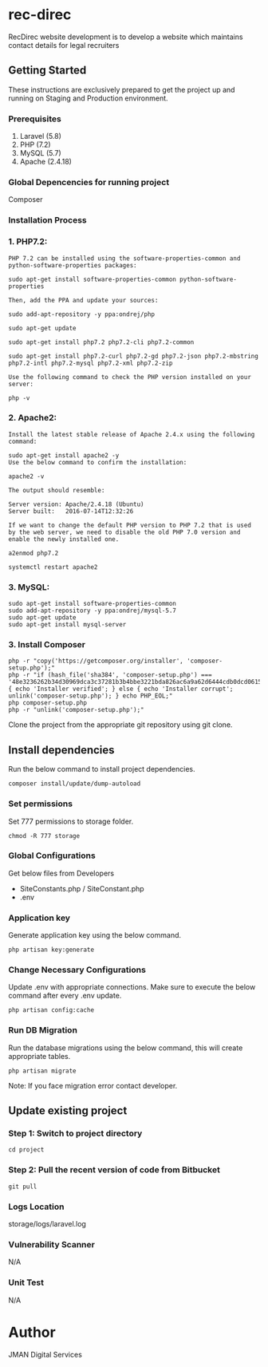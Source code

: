 # rec-direc

RecDirec website development is to develop a website which maintains contact details for legal recruiters

## Getting Started

These instructions are exclusively prepared to get the project up and running on Staging and Production environment.

### Prerequisites

1. Laravel (5.8)
2. PHP (7.2)
3. MySQL (5.7)
4. Apache (2.4.18)

### Global Depencencies for running project
Composer

### Installation Process

### 1. PHP7.2:
```
PHP 7.2 can be installed using the software-properties-common and python-software-properties packages:

sudo apt-get install software-properties-common python-software-properties

Then, add the PPA and update your sources:

sudo add-apt-repository -y ppa:ondrej/php

sudo apt-get update

sudo apt-get install php7.2 php7.2-cli php7.2-common

sudo apt-get install php7.2-curl php7.2-gd php7.2-json php7.2-mbstring php7.2-intl php7.2-mysql php7.2-xml php7.2-zip

Use the following command to check the PHP version installed on your server:

php -v
```
### 2. Apache2:
```
Install the latest stable release of Apache 2.4.x using the following command:

sudo apt-get install apache2 -y
Use the below command to confirm the installation:

apache2 -v

The output should resemble:

Server version: Apache/2.4.18 (Ubuntu)
Server built:   2016-07-14T12:32:26

If we want to change the default PHP version to PHP 7.2 that is used by the web server, we need to disable the old PHP 7.0 version and enable the newly installed one.

a2enmod php7.2

systemctl restart apache2
```
### 3. MySQL:
```
sudo apt-get install software-properties-common
sudo add-apt-repository -y ppa:ondrej/mysql-5.7
sudo apt-get update
sudo apt-get install mysql-server
```
### 3. Install Composer
```
php -r "copy('https://getcomposer.org/installer', 'composer-setup.php');"
php -r "if (hash_file('sha384', 'composer-setup.php') === '48e3236262b34d30969dca3c37281b3b4bbe3221bda826ac6a9a62d6444cdb0dcd0615698a5cbe587c3f0fe57a54d8f5') { echo 'Installer verified'; } else { echo 'Installer corrupt'; unlink('composer-setup.php'); } echo PHP_EOL;"
php composer-setup.php
php -r "unlink('composer-setup.php');"
```

Clone the project from the appropriate git repository using git clone.

## Install dependencies
Run the below command to install project dependencies.
```
composer install/update/dump-autoload
```
### Set permissions

Set 777 permissions to storage folder.
```
chmod -R 777 storage
```
### Global Configurations

Get below files from Developers

- SiteConstants.php / SiteConstant.php
- .env

### Application key

Generate application key using the below command.
```
php artisan key:generate
```
### Change Necessary Configurations

Update .env  with appropriate connections. Make sure to execute the below command after every .env update.
```    
php artisan config:cache  
```

### Run DB Migration

Run the database migrations using the below command,  this will create appropriate tables.
```  
php artisan migrate
```
Note: If you face migration error contact developer.

## Update existing project
### Step 1: Switch to project directory
```
cd project
```

### Step 2: Pull the recent version of code from Bitbucket
```
git pull
```

### Logs Location
 storage/logs/laravel.log

### Vulnerability Scanner 
 N/A

### Unit Test
 N/A

# Author
JMAN Digital Services